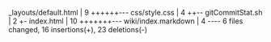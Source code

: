 _layouts/default.html          |    9 ++++++---
 css/style.css                  |    4 ++--
 gitCommitStat.sh               |    2 +-
 index.html                     |   10 +++++++---
 wiki/index.markdown            |    4 ----
 6 files changed, 16 insertions(+), 23 deletions(-)
